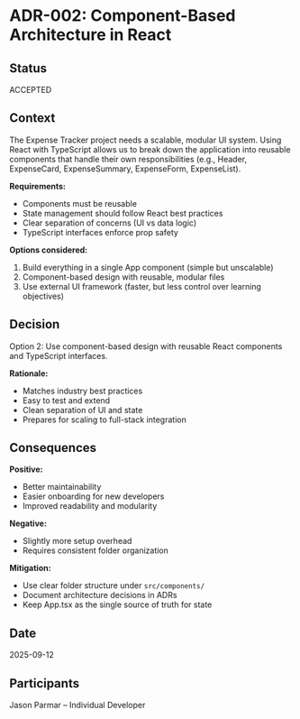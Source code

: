 # ADR-002: Component-Based Architecture in React

## Status
ACCEPTED

## Context
The Expense Tracker project needs a scalable, modular UI system. Using React with TypeScript allows us to break down the application into reusable components that handle their own responsibilities (e.g., Header, ExpenseCard, ExpenseSummary, ExpenseForm, ExpenseList).

**Requirements:**
- Components must be reusable
- State management should follow React best practices
- Clear separation of concerns (UI vs data logic)
- TypeScript interfaces enforce prop safety

**Options considered:**
1. Build everything in a single App component (simple but unscalable)
2. Component-based design with reusable, modular files
3. Use external UI framework (faster, but less control over learning objectives)

## Decision
Option 2: Use component-based design with reusable React components and TypeScript interfaces.

**Rationale:**
- Matches industry best practices
- Easy to test and extend
- Clean separation of UI and state
- Prepares for scaling to full-stack integration

## Consequences

**Positive:**
- Better maintainability
- Easier onboarding for new developers
- Improved readability and modularity

**Negative:**
- Slightly more setup overhead
- Requires consistent folder organization

**Mitigation:**
- Use clear folder structure under `src/components/`
- Document architecture decisions in ADRs
- Keep App.tsx as the single source of truth for state

## Date
2025-09-12

## Participants
Jason Parmar – Individual Developer
